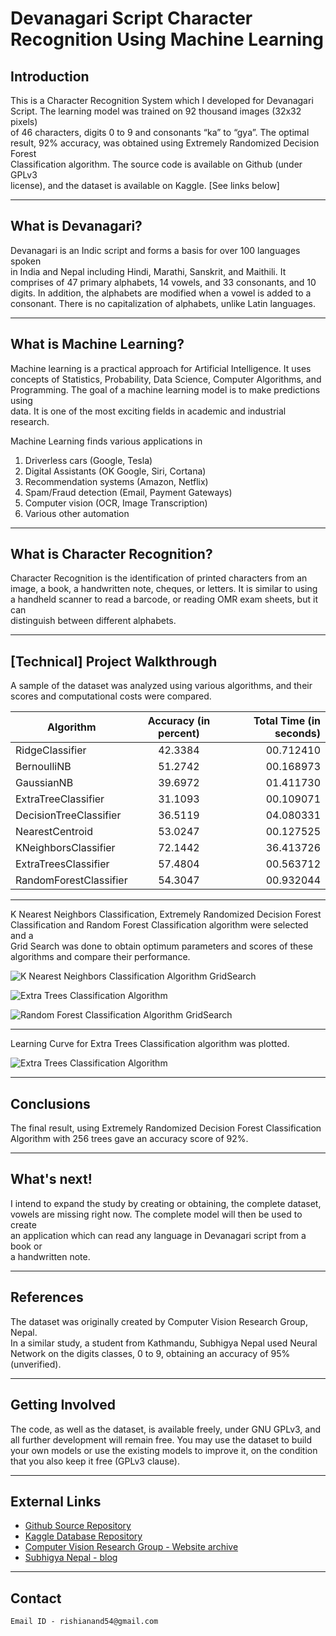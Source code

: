# Devanagari Script Character Recognition Using Machine Learning


## Introduction
This is a Character Recognition System which I developed for Devanagari  
Script. The learning model was trained on 92 thousand images (32x32 pixels)  
of 46 characters, digits 0 to 9 and consonants “ka” to “gya”. The optimal  
result, 92% accuracy, was obtained using Extremely Randomized Decision Forest  
Classification algorithm. The source code is available on Github (under GPLv3  
license), and the dataset is available on Kaggle. [See links below]

-------------------------------------------------------------------------------

## What is Devanagari?
Devanagari is an Indic script and forms a basis for over 100 languages spoken  
in India and Nepal including Hindi, Marathi, Sanskrit, and Maithili. It  
comprises of 47 primary alphabets, 14 vowels, and 33 consonants, and 10  
digits. In addition, the alphabets are modified when a vowel is added to a  
consonant. There is no capitalization of alphabets, unlike Latin languages.

-------------------------------------------------------------------------------

## What is Machine Learning?
Machine learning is a practical approach for Artificial Intelligence. It uses  
concepts of Statistics, Probability, Data Science, Computer Algorithms, and  
Programming. The goal of a machine learning model is to make predictions using  
data. It is one of the most exciting fields in academic and industrial research.

Machine Learning finds various applications in
1. Driverless cars (Google, Tesla)
2. Digital Assistants (OK Google, Siri, Cortana)
3. Recommendation systems (Amazon, Netflix)
4. Spam/Fraud detection (Email, Payment Gateways)
5. Computer vision (OCR, Image Transcription)
6. Various other automation

-------------------------------------------------------------------------------

## What is Character Recognition?
Character Recognition is the identification of printed characters from an  
image, a book, a handwritten note, cheques, or letters. It is similar to using  
a handheld scanner to read a barcode, or reading OMR exam sheets, but it can  
distinguish between different alphabets.

-------------------------------------------------------------------------------

## [Technical] Project Walkthrough
A sample of the dataset was analyzed using various algorithms, and their  
scores and computational costs were compared.

| Algorithm               | Accuracy (in percent)   | Total Time (in seconds) |
| ----------------------- |:-----------------------:| -----------------------:|
| RidgeClassifier         | 42.3384                 | 00.712410               |
| BernoulliNB             | 51.2742                 | 00.168973               |
| GaussianNB              | 39.6972                 | 01.411730               |
| ExtraTreeClassifier     | 31.1093                 | 00.109071               |
| DecisionTreeClassifier  | 36.5119                 | 04.080331               |
| NearestCentroid         | 53.0247                 | 00.127525               |
| KNeighborsClassifier    | 72.1442                 | 36.413726               |
| ExtraTreesClassifier    | 57.4804                 | 00.563712               |
| RandomForestClassifier  | 54.3047                 | 00.932044               |

-------------------------------------------------------------------------------

K Nearest Neighbors Classification, Extremely Randomized Decision Forest  
Classification and Random Forest Classification algorithm were selected and a  
Grid Search was done to obtain optimum parameters and scores of these  
algorithms and compare their performance.

![K Nearest Neighbors Classification Algorithm GridSearch](Plots/KNN.png)

![Extra Trees Classification Algorithm](Plots/ExtraTrees.png)

![Random Forest Classification Algorithm GridSearch](Plots/RandomForests.png)

-------------------------------------------------------------------------------

Learning Curve for Extra Trees Classification algorithm was plotted.

![Extra Trees Classification Algorithm](Plots/LearningCurve.png)


-------------------------------------------------------------------------------

## Conclusions
The final result, using Extremely Randomized Decision Forest Classification  
Algorithm with 256 trees gave an accuracy score of 92%.

-------------------------------------------------------------------------------

## What's next!
I intend to expand the study by creating or obtaining, the complete dataset,  
vowels are missing right now. The complete model will then be used to create  
an application which can read any language in Devanagari script from a book or  
a handwritten note.

-------------------------------------------------------------------------------

## References
The dataset was originally created by Computer Vision Research Group, Nepal.  
In a similar study, a student from Kathmandu, Subhigya Nepal used Neural   
Network on the digits classes, 0 to 9, obtaining an accuracy of 95%   
(unverified).

-------------------------------------------------------------------------------

## Getting Involved
The code, as well as the dataset, is available freely, under GNU GPLv3, and  
all further development will remain free. You may use the dataset to build  
your own models or use the existing models to improve it, on the condition  
that you also keep it free (GPLv3 clause).

-------------------------------------------------------------------------------

## External Links
- [Github Source Repository](https://github.com/rishianand9/devanagari-character-recognition)
- [Kaggle Database Repository](https://www.kaggle.com/rishianand/devanagari-character-set)
- [Computer Vision Research Group - Website archive](https://web.archive.org/web/20160105230017/http://cvresearchnepal.com/wordpress/dhcd/)
- [Subhigya Nepal - blog](http://www.thelacunablog.com/)

-------------------------------------------------------------------------------

## Contact
    Email ID - rishianand54@gmail.com
